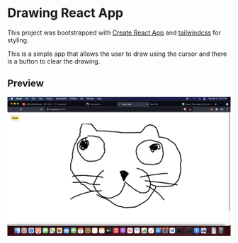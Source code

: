 # Drawing React App

This project was bootstrapped with [Create React App](https://github.com/facebook/create-react-app) and [tailwindcss](https://tailwindcss.com) for styling.

This is a simple app that allows the user to draw using the cursor and there is a button to clear the drawing.

## Preview
![alt text](./images/demo.png)